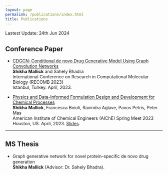 ```yaml
---
layout: page
permalink: /publications/index.html
title: Publications
---
```


Lastest Update: 24th Jun 2024&nbsp;

## Conference Paper

- [CDGCN: Conditional de novo Drug Generative Model Using Graph Convolution Networks](https://link.springer.com/chapter/10.1007/978-3-031-29119-7_7)<br>**Shikha Mallick** and Sahely Bhadra<br>International Conference on Research in Computational Molecular Biology (RECOMB 2023)<br>Istanbul, Turkey. April, 2023.

- [Physics and Data-Informed Formulation Design and Development for Chemical Processes](https://aiche.confex.com/aiche/2023/meetingapp.cgi/Paper/662550)<br>**Shikha Mallick**, Francesca Boioli, Ravindra Aglave, Panos Petris, Peter Mas<br>American Institute of Chemical Engineers (AIChE) Spring Meet 2023<br>Houston, US. April, 2023. [Slides](https://www.researchgate.net/profile/Ravindra-Aglave/publication/370133485_Solubility_prediction_of_industrial_chemicals_Feeding_Graph_Neural_Networks_with_physics-based_simulations_data/links/644165b20bd78307c7a0cc84/Solubility-prediction-of-industrial-chemicals-Feeding-Graph-Neural-Networks-with-physics-based-simulations-data.pdf).<br>

---

## MS Thesis

- Graph generative network for novel protein-speciﬁc de novo drug generation<br>**Shikha Mallick** (Advisor: Dr. Sahely Bhadra).

  <br>
